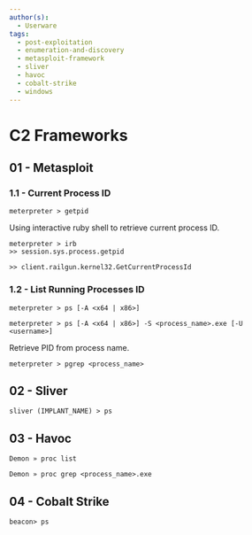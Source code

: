 ```yaml
---
author(s):
  - Userware
tags:
  - post-exploitation
  - enumeration-and-discovery
  - metasploit-framework
  - sliver
  - havoc
  - cobalt-strike
  - windows
---
```

# C2 Frameworks

## 01 - Metasploit

### 1.1 - Current Process ID

```
meterpreter > getpid
```

Using interactive ruby shell to retrieve current process ID.

```
meterpreter > irb
>> session.sys.process.getpid

>> client.railgun.kernel32.GetCurrentProcessId
```

### 1.2 - List Running Processes ID

```
meterpreter > ps [-A <x64 | x86>]

meterpreter > ps [-A <x64 | x86>] -S <process_name>.exe [-U <username>]
```

Retrieve PID from process name.

```
meterpreter > pgrep <process_name>
```

## 02 - Sliver

```
sliver (IMPLANT_NAME) > ps
```

## 03 - Havoc

```
Demon » proc list

Demon » proc grep <process_name>.exe
```

## 04 - Cobalt Strike

```
beacon> ps
```